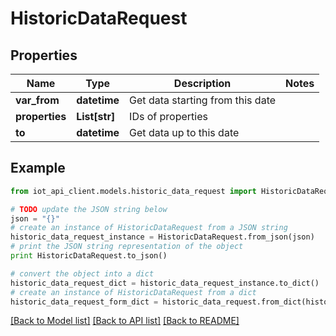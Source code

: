 # HistoricDataRequest


## Properties
Name | Type | Description | Notes
------------ | ------------- | ------------- | -------------
**var_from** | **datetime** | Get data starting from this date | 
**properties** | **List[str]** | IDs of properties | 
**to** | **datetime** | Get data up to this date | 

## Example

```python
from iot_api_client.models.historic_data_request import HistoricDataRequest

# TODO update the JSON string below
json = "{}"
# create an instance of HistoricDataRequest from a JSON string
historic_data_request_instance = HistoricDataRequest.from_json(json)
# print the JSON string representation of the object
print HistoricDataRequest.to_json()

# convert the object into a dict
historic_data_request_dict = historic_data_request_instance.to_dict()
# create an instance of HistoricDataRequest from a dict
historic_data_request_form_dict = historic_data_request.from_dict(historic_data_request_dict)
```
[[Back to Model list]](../README.md#documentation-for-models) [[Back to API list]](../README.md#documentation-for-api-endpoints) [[Back to README]](../README.md)


